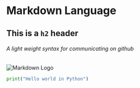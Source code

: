 # Markdown Language
## This is a `h2` header
###### A light weight syntax for communicating on github

![Markdown Logo](https://upload.wikimedia.org/wikipedia/commons/thumb/4/48/Markdown-mark.svg/175px-Markdown-mark.svg.png)

```python
print("Hello world in Python")
```
